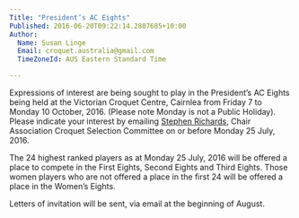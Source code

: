 ```yaml
---
Title: "President’s AC Eights"
Published: 2016-06-20T09:22:14.2807685+10:00
Author:
  Name: Susan Linge
  Email: croquet.australia@gmail.com
  TimeZoneId: AUS Eastern Standard Time

---
```

Expressions of interest are being sought to play in the President’s AC Eights being held at the Victorian Croquet Centre, Cairnlea from Friday 7 to Monday 10 October, 2016. (Please note Monday is not a Public Holiday).  Please indicate your interest by emailing [Stephen Richards](mailto:acselectors@croquet-australia.com.au), Chair Association Croquet Selection Committee on or before Monday 25 July, 2016.

The 24 highest ranked players as at Monday 25 July, 2016 will be offered a place to compete in the First Eights, Second Eights and Third Eights.  Those women players who are not offered a place in the first 24 will be offered a place in the Women’s Eights.

Letters of invitation will be sent, via email at the beginning of August.